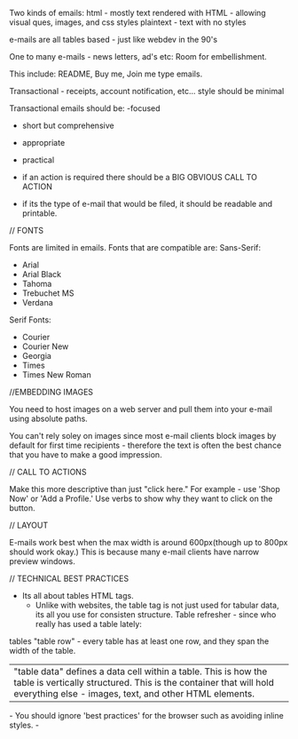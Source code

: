 Two kinds of emails:
html - mostly text rendered with HTML - allowing visual ques, images, and css styles
plaintext - text with no styles


e-mails are all tables based - just like webdev in the 90's

One to many e-mails - news letters, ad's etc:
Room for embellishment.

This include: README, Buy me, Join me type emails.


Transactional - receipts, account notification, etc...
style should be minimal

Transactional emails should be:
-focused
- short but comprehensive
- appropriate
- practical

- if an action is required there should be a BIG OBVIOUS CALL TO ACTION
- if its the type of e-mail that would be filed, it should be readable and printable.


// FONTS

Fonts are limited in emails. Fonts that are compatible are:
Sans-Serif:
- Arial
- Arial Black
- Tahoma
- Trebuchet MS
- Verdana

Serif Fonts:
- Courier
- Courier New
- Georgia
- Times
- Times New Roman


//EMBEDDING IMAGES

You need to host images on a web server and pull them into your e-mail using absolute paths.

You can't rely soley on images since most e-mail clients block images by default for first time recipients - therefore the text is often the best chance that you have to make a good impression.

// CALL TO ACTIONS

Make this more descriptive than just "click here." For example - use 'Shop Now' or 'Add a Profile.' Use verbs to show why they want to click on the button.

// LAYOUT

E-mails work best when the max width is around 600px(though up to 800px should work okay.) This is because many e-mail clients have narrow preview windows.

// TECHNICAL BEST PRACTICES

- Its all about tables HTML tags.
  - Unlike with websites, the table tag is not just used for tabular data, its all you use for consisten structure.
Table refresher - since who really has used a table lately:
<table>
tables
  <tr>
  "table row" - every table has at least one row, and they span the width of the table.
    <td>
      "table data" defines a data cell within a table. This is how the table is vertically structured. This is the container that will hold everything else - images, text, and other HTML elements.
    </td>
  </tr>
</table>
- You should ignore 'best practices' for the browser such as avoiding inline styles.
-




